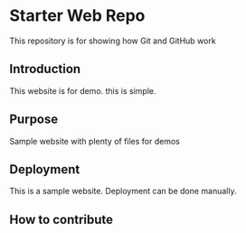 # Starter Web Repo

This repository is for showing how Git and GitHub work

## Introduction

This website is for demo. this is simple.

## Purpose

Sample website with plenty of files for demos

## Deployment
This is a sample website. Deployment can be done manually. 
## How to contribute